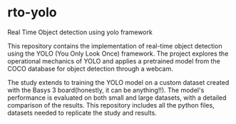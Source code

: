 # rto-yolo
Real Time Object detection using yolo framework

This repository contains the implementation of real-time object detection using the YOLO (You Only Look Once) framework. The project explores the operational mechanics of YOLO and applies a pretrained model from the COCO database for object detection through a webcam.

The study extends to training the YOLO model on a custom dataset created with the Basys 3 board(honestly, it can be anything!!). The model's performance is evaluated on both small and large datasets, with a detailed comparison of the results. This repository includes all the python files, datasets needed to replicate the study and results.
